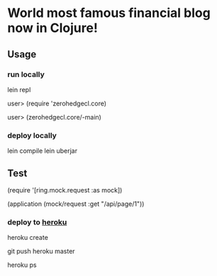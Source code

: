 # World most famous financial blog now in Clojure!


## Usage

### run locally

lein repl

user> (require 'zerohedgecl.core)

user> (zerohedgecl.core/-main)

### deploy locally

lein compile 
lein uberjar


## Test

(require '[ring.mock.request :as mock])

(application (mock/request :get "/api/page/1"))

### deploy to [heroku](http://zhcltest.herokuapp.com/page/0)

heroku create

git push heroku master

heroku ps
